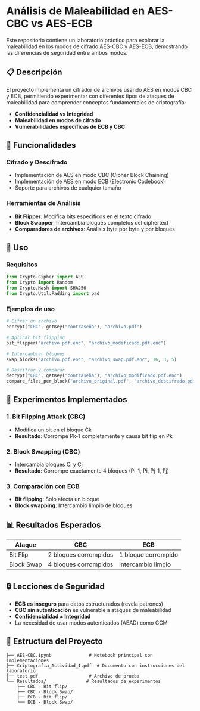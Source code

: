 # Análisis de Maleabilidad en AES-CBC vs AES-ECB

Este repositorio contiene un laboratorio práctico para explorar la maleabilidad en los modos de cifrado AES-CBC y AES-ECB, demostrando las diferencias de seguridad entre ambos modos.

## 📋 Descripción

El proyecto implementa un cifrador de archivos usando AES en modos CBC y ECB, permitiendo experimentar con diferentes tipos de ataques de maleabilidad para comprender conceptos fundamentales de criptografía:

- **Confidencialidad vs Integridad**
- **Maleabilidad en modos de cifrado**
- **Vulnerabilidades específicas de ECB y CBC**

## 🔧 Funcionalidades

### Cifrado y Descifrado
- Implementación de AES en modo CBC (Cipher Block Chaining)
- Implementación de AES en modo ECB (Electronic Codebook)
- Soporte para archivos de cualquier tamaño

### Herramientas de Análisis
- **Bit Flipper**: Modifica bits específicos en el texto cifrado
- **Block Swapper**: Intercambia bloques completos del ciphertext
- **Comparadores de archivos**: Análisis byte por byte y por bloques

## 🚀 Uso

### Requisitos
```python
from Crypto.Cipher import AES
from Crypto import Random
from Crypto.Hash import SHA256
from Crypto.Util.Padding import pad
```

### Ejemplos de uso

```python
# Cifrar un archivo
encrypt("CBC", getKey("contraseña"), "archivo.pdf")

# Aplicar bit flipping
bit_flipper("archivo.pdf.enc", "archivo_modificado.pdf.enc")

# Intercambiar bloques
swap_blocks("archivo.pdf.enc", "archivo_swap.pdf.enc", 16, 3, 5)

# Descifrar y comparar
decrypt("CBC", getKey("contraseña"), "archivo_modificado.pdf.enc")
compare_files_per_block("archivo_original.pdf", "archivo_descifrado.pdf")
```

## 🧪 Experimentos Implementados

### 1. Bit Flipping Attack (CBC)
- Modifica un bit en el bloque Ck
- **Resultado**: Corrompe Pk-1 completamente y causa bit flip en Pk

### 2. Block Swapping (CBC)
- Intercambia bloques Ci y Cj
- **Resultado**: Corrompe exactamente 4 bloques (Pi-1, Pi, Pj-1, Pj)

### 3. Comparación con ECB
- **Bit flipping**: Solo afecta un bloque
- **Block swapping**: Intercambio limpio de bloques

## 📊 Resultados Esperados

| Ataque | CBC | ECB |
|--------|-----|-----|
| Bit Flip | 2 bloques corrompidos | 1 bloque corrompido |
| Block Swap | 4 bloques corrompidos | Intercambio limpio |

## 🔒 Lecciones de Seguridad

- **ECB es inseguro** para datos estructurados (revela patrones)
- **CBC sin autenticación** es vulnerable a ataques de maleabilidad
- **Confidencialidad ≠ Integridad**
- La necesidad de usar modos autenticados (AEAD) como GCM

## 📁 Estructura del Proyecto

```
├── AES-CBC.ipynb              # Notebook principal con implementaciones
├── Criptografia_Actividad_I.pdf  # Documento con instrucciones del laboratorio
├── test.pdf                   # Archivo de prueba
└── Resultados/               # Resultados de experimentos
    ├── CBC - Bit flip/
    ├── CBC - Block Swap/
    ├── ECB - Bit flip/
    └── ECB - Block Swap/
```

